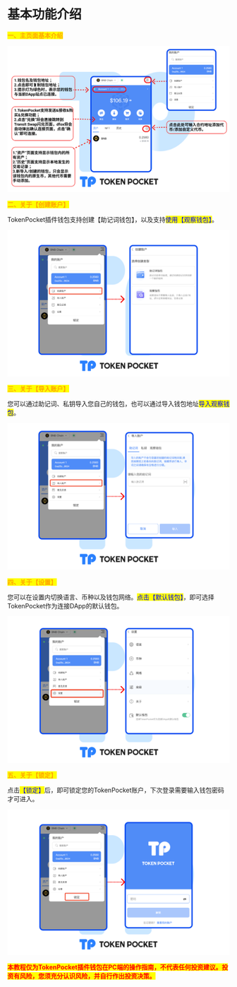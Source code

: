 # 基本功能介绍

<mark style="color:orange;">**一、主页面基本介绍**</mark>

![](<../../.gitbook/assets/Group 26.png>)

<mark style="color:orange;">**二、关于【创建账户】**</mark>

TokenPocket插件钱包支持创建【助记词钱包】，以及支持<mark style="color:blue;">使用【观察钱包】</mark>。

![](<../../.gitbook/assets/Group 33.png>)

<mark style="color:orange;">**三、关于【导入账户】**</mark>

您可以通过助记词、私钥导入您自己的钱包，也可以通过导入钱包地址<mark style="color:blue;">导入观察钱包</mark>。

![](<../../.gitbook/assets/Group 32.png>)

<mark style="color:orange;">**四、关于【设置】**</mark>

您可以在设置内切换语言、币种以及钱包网络。<mark style="color:blue;">点击【默认钱包】</mark>，即可选择TokenPocket作为连接DApp的默认钱包。

![](<../../.gitbook/assets/Group 31.png>)

<mark style="color:orange;">**五、关于【锁定】**</mark>

点击<mark style="color:blue;">【锁定】</mark>后，即可锁定您的TokenPocket账户，下次登录需要输入钱包密码才可进入。

![](<../../.gitbook/assets/Group 18972.png>)

<mark style="color:red;">**本教程仅为TokenPocket插件钱包在PC端的操作指南，不代表任何投资建议。投资有风险，您须充分认识风险，并自行作出投资决策。**</mark>
